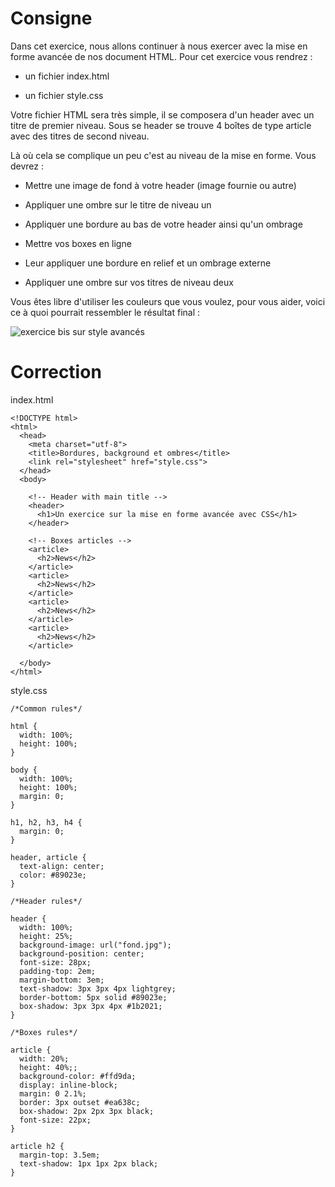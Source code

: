 # Consigne

Dans cet exercice, nous allons continuer à nous exercer avec la mise en forme avancée de nos document HTML. Pour cet exercice vous rendrez :

- un fichier index.html

- un fichier style.css

Votre fichier HTML sera très simple, il se composera d'un header avec un titre de premier niveau. Sous se header se trouve 4 boîtes de type article avec des titres de second niveau.

Là où cela se complique un peu c'est au niveau de la mise en forme. Vous devrez :

- Mettre une image de fond à votre header (image fournie ou autre)

- Appliquer une ombre sur le titre de niveau un

- Appliquer une bordure au bas de votre header ainsi qu'un ombrage

- Mettre vos boxes en ligne

- Leur appliquer une bordure en relief et un ombrage externe

- Appliquer une ombre sur vos titres de niveau deux

Vous êtes libre d'utiliser les couleurs que vous voulez, pour vous aider, voici ce à quoi pourrait ressembler le résultat final :

![exercice bis sur style avancés](https://trello-attachments.s3.amazonaws.com/5859370f5e4809987f4007d2/588728da8e14acd8092d0732/39f2add12d540e6556967d8b6a0d1c96/ex_back_border_ombre.png)

# Correction

index.html

```
<!DOCTYPE html>
<html>
  <head>
    <meta charset="utf-8">
    <title>Bordures, background et ombres</title>
    <link rel="stylesheet" href="style.css">
  </head>
  <body>

    <!-- Header with main title -->
    <header>
      <h1>Un exercice sur la mise en forme avancée avec CSS</h1>
    </header>

    <!-- Boxes articles -->
    <article>
      <h2>News</h2>
    </article>
    <article>
      <h2>News</h2>
    </article>
    <article>
      <h2>News</h2>
    </article>
    <article>
      <h2>News</h2>
    </article>

  </body>
</html>

```

style.css

```
/*Common rules*/

html {
  width: 100%;
  height: 100%;
}

body {
  width: 100%;
  height: 100%;
  margin: 0;
}

h1, h2, h3, h4 {
  margin: 0;
}

header, article {
  text-align: center;
  color: #89023e;
}

/*Header rules*/

header {
  width: 100%;
  height: 25%;
  background-image: url("fond.jpg");
  background-position: center;
  font-size: 28px;
  padding-top: 2em;
  margin-bottom: 3em;
  text-shadow: 3px 3px 4px lightgrey;
  border-bottom: 5px solid #89023e;
  box-shadow: 3px 3px 4px #1b2021;
}

/*Boxes rules*/

article {
  width: 20%;
  height: 40%;;
  background-color: #ffd9da;
  display: inline-block;
  margin: 0 2.1%;
  border: 3px outset #ea638c;
  box-shadow: 2px 2px 3px black;
  font-size: 22px;
}

article h2 {
  margin-top: 3.5em;
  text-shadow: 1px 1px 2px black;
}

```
